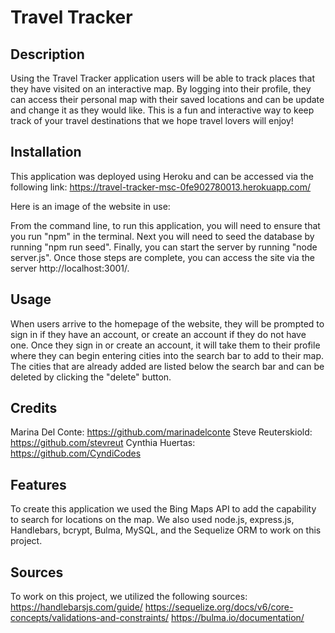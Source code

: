 # Travel Tracker

## Description

Using the Travel Tracker application users will be able to track places that they have visited on an interactive map. By logging into their profile, they can access their personal map with their saved locations and can be update and change it as they would like. This is a fun and interactive way to keep track of your travel destinations that we hope travel lovers will enjoy!


## Installation
This application was deployed using Heroku and can be accessed via the following link:
https://travel-tracker-msc-0fe902780013.herokuapp.com/

Here is an image of the website in use:


From the command line, to run this application, you will need to ensure that you run "npm" in the terminal. Next you will need to seed the database by running "npm run seed". Finally, you can start the server by running "node server.js". Once those steps are complete, you can access the site via the server http://localhost:3001/.

## Usage

When users arrive to the homepage of the website, they will be prompted to sign in if they have an account, or create an account if they do not have one. Once they sign in or create an account, it will take them to their profile where they can begin entering cities into the search bar to add to their map. The cities that are already added are listed below the search bar and can be deleted by clicking the "delete" button. 

## Credits

Marina Del Conte: https://github.com/marinadelconte 
Steve Reuterskiold: https://github.com/stevreut
Cynthia Huertas: https://github.com/CyndiCodes


## Features

To create this application we used the Bing Maps API to add the capability to search for locations on the map. We also used node.js, express.js, Handlebars, bcrypt, Bulma, MySQL, and the Sequelize ORM to work on this project.

## Sources

To work on this project, we utilized the following sources:
https://handlebarsjs.com/guide/
https://sequelize.org/docs/v6/core-concepts/validations-and-constraints/
https://bulma.io/documentation/ 


